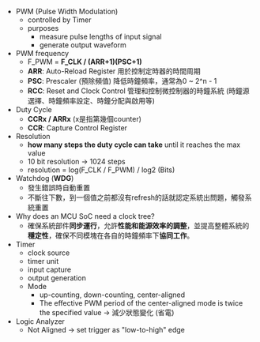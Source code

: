 
* PWM (Pulse Width Modulation) 
	* controlled by Timer
	* purposes
		* measure pulse lengths of input signal
		* generate output waveform
* PWM frequency
	* F_PWM = **F_CLK / (ARR+1)(PSC+1)** 
	* **ARR**: Auto-Reload Register 用於控制定時器的時間周期
	* **PSC**: Prescaler (預除頻值) 降低時鐘頻率，通常為0 ~ 2^n - 1
	* **RCC**: Reset and Clock Control 管理和控制微控制器的時鐘系統 (時鐘源選擇、時鐘頻率設定、時鐘分配與啟用等)
* Duty Cycle
	* **CCRx / ARRx** (x是指第幾個counter)
	* **CCR**: Capture Control Register
* Resolution
	* **how many steps the duty cycle can take** until it reaches the max value
	* 10 bit resolution → 1024 steps
	* resolution = log(F_CLK / F_PWM) / log2 (Bits)
* Watchdog (**WDG**)
	* 發生錯誤時自動重置
	* 不斷往下數，到一個值之前都沒有refresh的話就認定系統出問題，觸發系統重置
* Why does an MCU SoC need a clock tree?
	* 確保系統部件**同步運行**，允許**性能和能源效率的調整**，並提高整體系統的**穩定性**，確保不同模塊在各自的時鐘頻率下**協同工作**。
* Timer
	* clock source
	* timer unit
	* input capture
	* output generation
	* Mode
		* up-counting, down-counting, center-aligned
		* The effective PWM period of the center-aligned mode is twice the specified value → 減少狀態變化 (省電)
* Logic Analyzer
	* Not Aligned → set trigger as "low-to-high" edge